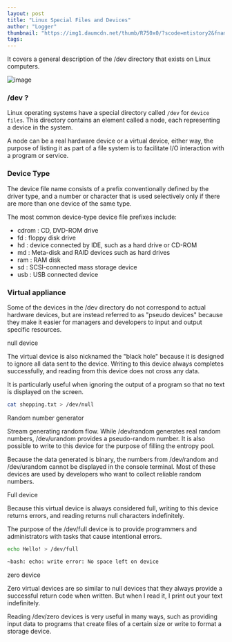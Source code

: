 ```yaml
---
layout: post
title: "Linux Special Files and Devices"
author: "Logger"
thumbnail: "https://img1.daumcdn.net/thumb/R750x0/?scode=mtistory2&fname=https%3A%2F%2Ft1.daumcdn.net%2Fcfile%2Ftistory%2F23125035553F629411"
tags: 
---
```



It covers a general description of the /dev directory that exists on Linux computers.

![image](https://t1.daumcdn.net/cfile/tistory/23125035553F629411)

### /dev ?

Linux operating systems have a special directory called `/dev` for `device files`. This directory contains an element called a node, each representing a device in the system.

A node can be a real hardware device or a virtual device, either way, the purpose of listing it as part of a file system is to facilitate I/O interaction with a program or service.

### Device Type

The device file name consists of a prefix conventionally defined by the driver type, and a number or character that is used selectively only if there are more than one device of the same type.

The most common device-type device file prefixes include:

- cdrom : CD, DVD-ROM drive
- fd : floppy disk drive
- hd : device connected by IDE, such as a hard drive or CD-ROM
- md : Meta-disk and RAID devices such as hard drives
- ram : RAM disk
- sd : SCSI-connected mass storage device
- usb : USB connected device

### Virtual appliance

Some of the devices in the /dev directory do not correspond to actual hardware devices, but are instead referred to as "pseudo devices" because they make it easier for managers and developers to input and output specific resources.

null device

The virtual device is also nicknamed the "black hole" because it is designed to ignore all data sent to the device. Writing to this device always completes successfully, and reading from this device does not cross any data.

It is particularly useful when ignoring the output of a program so that no text is displayed on the screen.

```bash
cat shopping.txt > /dev/null

```

Random number generator

Stream generating random flow. While /dev/random generates real random numbers, /dev/urandom provides a pseudo-random number. It is also possible to write to this device for the purpose of filling the entropy pool.

Because the data generated is binary, the numbers from /dev/random and /dev/urandom cannot be displayed in the console terminal. Most of these devices are used by developers who want to collect reliable random numbers.

Full device

Because this virtual device is always considered full, writing to this device returns errors, and reading returns null characters indefinitely.

The purpose of the /dev/full device is to provide programmers and administrators with tasks that cause intentional errors.

```bash
echo Hello! > /dev/full

~bash: echo: write error: No space left on device

```

zero device

Zero virtual devices are so similar to null devices that they always provide a successful return code when written. But when I read it, I print out your text indefinitely.

Reading /dev/zero devices is very useful in many ways, such as providing input data to programs that create files of a certain size or write to format a storage device.